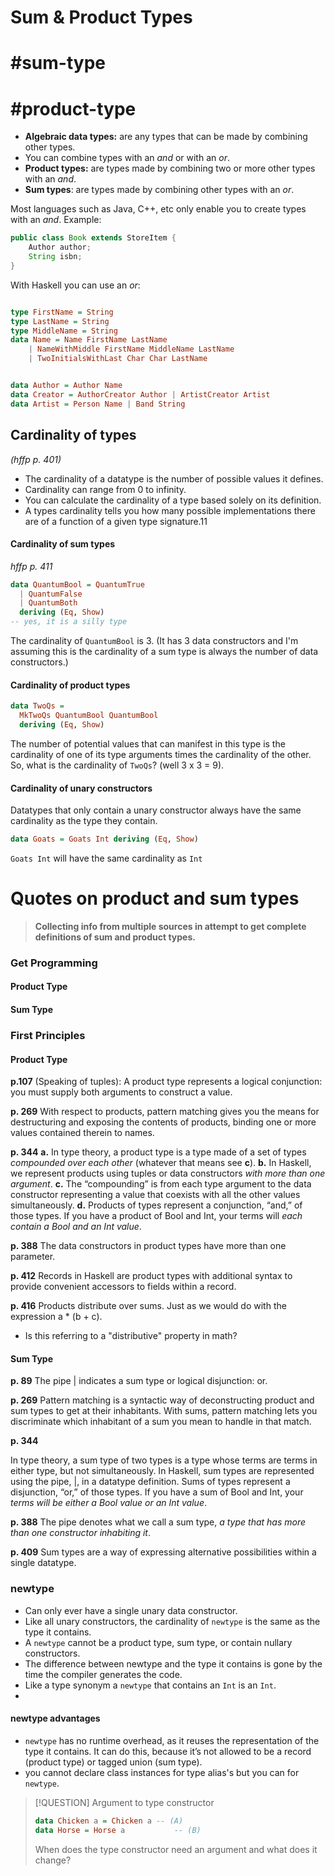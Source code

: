 # Sum & Product Types

# #sum-type
# #product-type

- **Algebraic data types:** are any types that can be made by combining other types.
- You can combine types with an _and_ or with an _or_.
- **Product types:** are types made by combining two or more other types with an _and_.
- **Sum types**: are types made by combining other types with an _or_.

Most languages such as Java, C++, etc only enable you to create types with an _and_. Example:

```java
public class Book extends StoreItem {
	Author author;
	String isbn;
}
```

With Haskell you can use an _or_:

```haskell

type FirstName = String
type LastName = String
type MiddleName = String
data Name = Name FirstName LastName
    | NameWithMiddle FirstName MiddleName LastName
    | TwoInitialsWithLast Char Char LastName


data Author = Author Name
data Creator = AuthorCreator Author | ArtistCreator Artist
data Artist = Person Name | Band String

```

## Cardinality of types
*(hffp p. 401)*
- The cardinality of a datatype is the number of possible values it defines.
- Cardinality can range from 0 to infinity.
- You can calculate the cardinality of a type based solely on its definition.
- A types cardinality tells you how many possible implementations there are of a function of a given type signature.11

#### Cardinality of sum types
*hffp p. 411*
```haskell
data QuantumBool = QuantumTrue
  | QuantumFalse
  | QuantumBoth
  deriving (Eq, Show)
-- yes, it is a silly type
```

The cardinality of `QuantumBool` is 3. (It has 3 data constructors and I'm assuming this is the cardinality of a sum type is always the number of data constructors.)

#### Cardinality of product types
```haskell
data TwoQs =
  MkTwoQs QuantumBool QuantumBool
  deriving (Eq, Show)
```

The number of potential values that can manifest in this type is the cardinality of one of its type arguments times the cardinality of the other. So, what is the cardinality of `TwoQs`? (well 3 x 3 = 9).

#### Cardinality of unary constructors
Datatypes that only contain a unary constructor always have the
same cardinality as the type they contain.
```haskell
data Goats = Goats Int deriving (Eq, Show)
```
`Goats Int` will have the same cardinality as `Int`

# Quotes on product and sum types
> **Collecting info from multiple sources in attempt to get complete definitions of sum and product types.**

### Get Programming
#### Product Type

#### Sum Type


### First Principles
#### Product Type
**p.107**
(Speaking of tuples): A product type represents a logical conjunction: you must supply both arguments to construct a value.

**p. 269**
With respect to products, pattern matching gives you the means for destructuring and exposing the contents of products, binding one or more values contained therein to names.

**p. 344**
**a.** In type theory, a product type is a type made of a set of types *compounded over each other* (whatever that means see **c**). 
**b.** In Haskell, we represent products using tuples or data constructors *with more than one argument*.
**c.** The “compounding” is from each type argument to the data constructor representing a value that coexists with all the other
values simultaneously.
**d.** Products of types represent a conjunction, “and,” of those types. If you have a product of Bool and Int, your terms will *each contain a Bool and an Int value*.

**p. 388**
The data constructors in product types have more than one parameter.

**p. 412**
Records in Haskell are product types with additional syntax to provide convenient accessors to fields within a record.

**p. 416**
Products distribute over sums. Just as we would do with the expression a * (b + c).
- Is this referring to a "distributive" property in math?

#### Sum Type

**p. 89**
The pipe | indicates a sum type or logical disjunction: or.

**p. 269**
Pattern matching is a syntactic way of deconstructing product and sum types to get at their inhabitants.
With sums, pattern matching lets you discriminate which inhabitant of a sum you mean to handle in that match.

**p. 344**

In type theory, a sum type of two types is a type whose terms are terms in either type, but not simultaneously. In Haskell, sum types are represented using the pipe, |, in a datatype definition. Sums of types represent a disjunction, “or,” of those types. If you have a sum of Bool and Int, your *terms will be either a Bool value or an Int value*.

**p. 388**
The pipe denotes what we call a sum type, *a type that has more than one constructor inhabiting it*.

**p. 409**
Sum types are a way of expressing alternative possibilities within a single datatype.



### newtype
- Can only ever have a single unary data constructor.
- Like all unary constructors, the cardinality of `newtype` is the same as the type it contains.
- A `newtype` cannot be a product type, sum type, or contain nullary constructors.
- The difference between newtype and the type it contains is gone by the time the compiler generates the code.
- Like a type synonym a `newtype` that contains an `Int` is an `Int`.
- 
#### newtype advantages
- `newtype` has no runtime overhead, as it reuses the representation of the type it contains. It can do this, because it’s not allowed to be a record (product type) or tagged union (sum type). 
- you cannot declare class instances for type alias's but you can for `newtype`.


>[!QUESTION] Argument to type constructor
> ```haskell
> data Chicken a = Chicken a -- (A)
> data Horse = Horse a           -- (B)
>  ```
>  When does the type constructor need an argument and what does it change?


